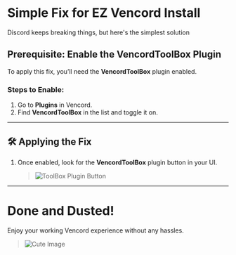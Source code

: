 #  Simple Fix for EZ Vencord Install 

Discord keeps breaking things, but here's the simplest solution 


##  Prerequisite: Enable the **VencordToolBox** Plugin  
To apply this fix, you’ll need the **VencordToolBox** plugin enabled.  

### Steps to Enable:  
1. Go to **Plugins** in Vencord.  
2. Find **VencordToolBox** in the list and toggle it on.  

---

## 🛠️ Applying the Fix  
1. Once enabled, look for the **VencordToolBox** plugin button in your UI.  
   > ![ToolBox Plugin Button](https://github.com/user-attachments/assets/e53b5799-31df-4209-818c-30690a33dd89)  



---

# Done and Dusted! 
Enjoy your working Vencord experience without any hassles.  
> ![Cute Image](https://github.com/user-attachments/assets/66558578-fa42-47de-9714-0a2014260368)  
